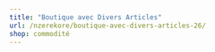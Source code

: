 ```yaml
---
title: "Boutique avec Divers Articles"
url: /nzerekore/boutique-avec-divers-articles-26/
shop: commodité
---
```

